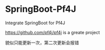 # SpringBoot-Pf4J
Integrate SpringBoot for Pf4J

https://github.com/pf4j/pf4j is a greate project

貌似只能更新一次，第二次更新会报错
